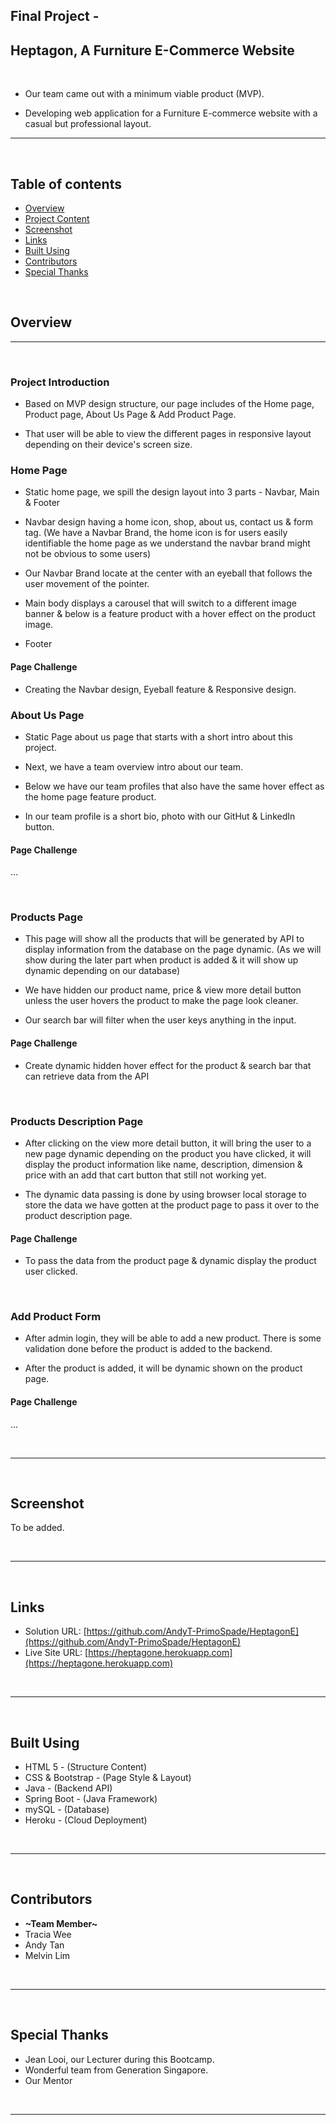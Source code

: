 ## **Final Project -**
## **Heptagon, A Furniture E-Commerce Website**

<br>

- Our team came out with a minimum viable product (MVP).

- Developing web application for a Furniture E-commerce website with a casual but professional layout.

---

<br />

## Table of contents

- [Overview](#overview)
- [Project Content](#project-content)
- [Screenshot](#screenshot)
- [Links](#links)
- [Built Using](#built-using)
- [Contributors](#contributors)
- [Special Thanks](#special-thanks)

<br />

## **Overview**

---

<br>

### **Project Introduction**

- Based on MVP design structure, our page includes of the Home page, Product page, About Us Page & Add Product Page. 

- That user will be able to view the different pages in responsive layout depending on their device's screen size.

### **Home Page** 

- Static home page, we spill the design layout into 3 parts - Navbar, Main & Footer

- Navbar design having a home icon, shop, about us, contact us & form tag. 
(We have a Navbar Brand, the home icon is for users easily identifiable the home page as we understand the navbar brand might not be obvious to some users) 

- Our Navbar Brand locate at the center with an eyeball that follows the user movement of the pointer.

- Main body displays a carousel that will switch to a different image banner & below is a feature product with a hover effect on the product image.

- Footer 

#### **Page Challenge**

- Creating the Navbar design, Eyeball feature & Responsive design.

### **About Us Page**

- Static Page about us page that starts with a short intro about this project.

- Next, we have a team overview intro about our team.

- Below we have our team profiles that also have the same hover effect as the home page feature product. 
- In our team profile is a short bio, photo with our GitHut & LinkedIn button.

#### **Page Challenge**

...

<br />

### **Products Page** 

- This page will show all the products that will be generated by API to display information from the database on the page dynamic. (As we will show during the later part when product is added & it will show up dynamic depending on our database)

- We have hidden our product name, price & view more detail button unless the user hovers the product to make the page look cleaner.

- Our search bar will filter when the user keys anything in the input.

#### **Page Challenge**

- Create dynamic hidden hover effect for the product & search bar that can retrieve data from the API

<br />

### **Products Description Page** 

- After clicking on the view more detail button, it will bring the user to a new page dynamic depending on the product you have clicked, it will display the product information like name, description, dimension & price with an add that cart button that still not working yet.

- The dynamic data passing is done by using browser local storage to store the data we have gotten at the product page to pass it over to the product description page.

#### **Page Challenge**

- To pass the data from the product page & dynamic display the product user clicked.

<br />

### **Add Product Form** 

- After admin login, they will be able to add a new product. There is some validation done before the product is added to the backend.

- After the product is added, it will be dynamic shown on the product page.

#### **Page Challenge**

...

<br />

---

<br />

## **Screenshot**

To be added.

<br />

---

<br />

## **Links**

- Solution URL: [https://github.com/AndyT-PrimoSpade/HeptagonE](https://github.com/AndyT-PrimoSpade/HeptagonE)
- Live Site URL: [https://heptagone.herokuapp.com](https://heptagone.herokuapp.com)
<!-- [![https://heptagone.herokuapp.com](./readmesrc/globe-light.svg)](https://codestackr.com#gh-light-mode-only)
[![https://heptagone.herokuapp.com](./readmesrc/globe-dark.svg)](https://codestackr.com#gh-dark-mode-only) -->

<br />

---

<br />

## **Built Using**

- HTML 5 - (Structure Content)
- CSS & Bootstrap - (Page Style & Layout)
- Java - (Backend API)
- Spring Boot - (Java Framework)
- mySQL - (Database)
- Heroku - (Cloud Deployment)

<br />

---

<br />

## **Contributors**

- **~Team Member~**
- Tracia Wee
- Andy Tan
- Melvin Lim

<br />

---

<br />

## **Special Thanks**

- Jean Looi, our Lecturer during this Bootcamp.
- Wonderful team from Generation Singapore.
- Our Mentor 

<br />

---